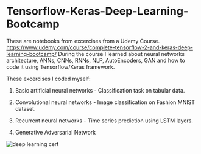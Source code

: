 # Tensorflow-Keras-Deep-Learning-Bootcamp
These are notebooks from excercises from a Udemy Course. https://www.udemy.com/course/complete-tensorflow-2-and-keras-deep-learning-bootcamp/
During the course I learned about neural networks architecture, ANNs, CNNs, RNNs, NLP, AutoEncoders, GAN and how to code it using Tensorflow/Keras framework. 

These excercises I coded myself:

1. Basic artificial neural networks - Classification task on tabular data.

2. Convolutional neural networks - Image classification on Fashion MNIST dataset.

3. Recurrent neural networks - Time series prediction using LSTM layers.

4. Generative Adversarial Network


![deep learning cert](https://github.com/koldamartin/Tensorflow-Keras-Deep-Learning-Bootcamp/assets/68967537/72124993-39f0-460e-8467-64b21bd92fee)
